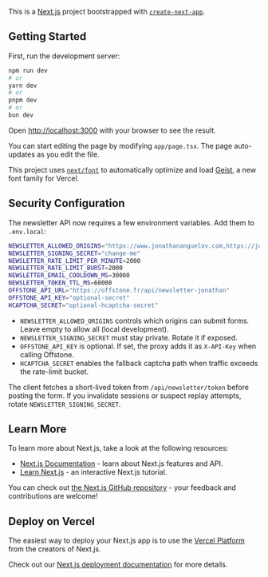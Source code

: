 This is a [Next.js](https://nextjs.org) project bootstrapped with [`create-next-app`](https://nextjs.org/docs/app/api-reference/cli/create-next-app).

## Getting Started

First, run the development server:

```bash
npm run dev
# or
yarn dev
# or
pnpm dev
# or
bun dev
```

Open [http://localhost:3000](http://localhost:3000) with your browser to see the result.

You can start editing the page by modifying `app/page.tsx`. The page auto-updates as you edit the file.

This project uses [`next/font`](https://nextjs.org/docs/app/building-your-application/optimizing/fonts) to automatically optimize and load [Geist](https://vercel.com/font), a new font family for Vercel.

## Security Configuration

The newsletter API now requires a few environment variables. Add them to `.env.local`:

```bash
NEWSLETTER_ALLOWED_ORIGINS="https://www.jonathananguelov.com,https://jonathananguelov.com"
NEWSLETTER_SIGNING_SECRET="change-me"
NEWSLETTER_RATE_LIMIT_PER_MINUTE=2000
NEWSLETTER_RATE_LIMIT_BURST=2000
NEWSLETTER_EMAIL_COOLDOWN_MS=30000
NEWSLETTER_TOKEN_TTL_MS=60000
OFFSTONE_API_URL="https://offstone.fr/api/newsletter-jonathan"
OFFSTONE_API_KEY="optional-secret"
HCAPTCHA_SECRET="optional-hcaptcha-secret"
```

- `NEWSLETTER_ALLOWED_ORIGINS` controls which origins can submit forms. Leave empty to allow all (local development).
- `NEWSLETTER_SIGNING_SECRET` must stay private. Rotate it if exposed.
- `OFFSTONE_API_KEY` is optional. If set, the proxy adds it as `X-API-Key` when calling Offstone.
- `HCAPTCHA_SECRET` enables the fallback captcha path when traffic exceeds the rate-limit bucket.

The client fetches a short-lived token from `/api/newsletter/token` before posting the form. If you invalidate sessions or suspect replay attempts, rotate `NEWSLETTER_SIGNING_SECRET`.

## Learn More

To learn more about Next.js, take a look at the following resources:

- [Next.js Documentation](https://nextjs.org/docs) - learn about Next.js features and API.
- [Learn Next.js](https://nextjs.org/learn) - an interactive Next.js tutorial.

You can check out [the Next.js GitHub repository](https://github.com/vercel/next.js) - your feedback and contributions are welcome!

## Deploy on Vercel

The easiest way to deploy your Next.js app is to use the [Vercel Platform](https://vercel.com/new?utm_medium=default-template&filter=next.js&utm_source=create-next-app&utm_campaign=create-next-app-readme) from the creators of Next.js.

Check out our [Next.js deployment documentation](https://nextjs.org/docs/app/building-your-application/deploying) for more details.
